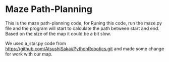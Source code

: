 # Maze Path-Planning

This is the maze path-planning code, for Runing this code, run the maze.py file and the program will start to calculate the path between start and end. Based on the size of the map it could be a bit slow.

We used a_star.py code from https://github.com/AtsushiSakai/PythonRobotics.git and made some change for work with our map.
